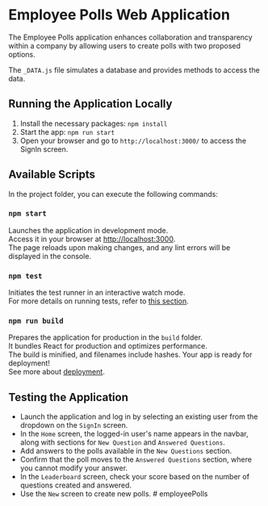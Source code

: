 # Employee Polls Web Application

The Employee Polls application enhances collaboration and transparency within a company by allowing users to create polls with two proposed options.

The `_DATA.js` file simulates a database and provides methods to access the data.

## Running the Application Locally

1. Install the necessary packages: `npm install`
2. Start the app: `npm run start`
3. Open your browser and go to `http://localhost:3000/` to access the SignIn screen.

## Available Scripts

In the project folder, you can execute the following commands:

### `npm start`

Launches the application in development mode.\
Access it in your browser at [http://localhost:3000](http://localhost:3000).\
The page reloads upon making changes, and any lint errors will be displayed in the console.

### `npm test`

Initiates the test runner in an interactive watch mode.\
For more details on running tests, refer to [this section](https://facebook.github.io/create-react-app/docs/running-tests).

### `npm run build`

Prepares the application for production in the `build` folder.\
It bundles React for production and optimizes performance.\
The build is minified, and filenames include hashes. Your app is ready for deployment!\
See more about [deployment](https://facebook.github.io/create-react-app/docs/deployment).

## Testing the Application

- Launch the application and log in by selecting an existing user from the dropdown on the `SignIn` screen.
- In the `Home` screen, the logged-in user's name appears in the navbar, along with sections for `New Question` and `Answered Questions`.
- Add answers to the polls available in the `New Questions` section.
- Confirm that the poll moves to the `Answered Questions` section, where you cannot modify your answer.
- In the `Leaderboard` screen, check your score based on the number of questions created and answered.
- Use the `New` screen to create new polls.
#   e m p l o y e e P o l l s  
 